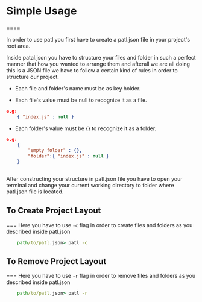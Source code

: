 # Simple Usage
====

In order to use patl you first have to create a patl.json file in your project's root area.

Inside patal.json you have to structure your files and folder in such a perfect manner that 
how you wanted to arrange them and afterall we are all doing this is a JSON file we have to
follow a certain kind of rules in order to structure our project.

- Each file and folder's name must be as key holder.

- Each file's value must be null to recognize it as a file.
``` json
e.g: 
    { "index.js" : null }

```
- Each folder's value must be {} to recognize it as a folder.
``` json
e.g:
    { 
        "empty_folder" : {},
        "folder":{ "index.js" : null } 
    }
    
```

After constructing your structure in patl.json file you have to open your terminal and 
change your current working directory to folder where patl.json file is located.

## To Create Project Layout
===
Here you have to use `-c` flag in order to create files and folders as you described inside patl.json
```cmd
    path/to/patl.json> patl -c
```

## To Remove Project Layout
===
Here you have to use `-r` flag in order to remove files and folders as you described inside patl.json
```cmd
    path/to/patl.json> patl -r
```